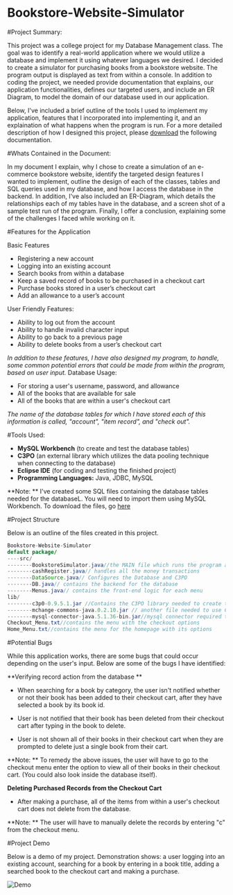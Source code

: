 # Bookstore-Website-Simulator


#Project Summary: 

This project was a college project for my Database Management class. The goal was to identify a real-world application where we would utilize a database and implement it using whatever languages we desired. I decided to create a simulator for purchasing books from a bookstore website. The program output is displayed as text from within a console.  In addition to coding the project, we needed provide documentation that explains, our application functionalities, defines our targeted users, and include an ER Diagram, to model the domain of our database used in our application. 


Below, I've included a brief outline of the tools I used to implement my application, features that I incorporated into implementing it, and an explaination of what happens when the program is run. For a more detailed description of how I designed this project, please [download](https://drive.google.com/open?id=0B_Mzb0tpEYLWRTNGWFNaR2R5TWc)  the following documentation. 



#Whats Contained in the Document:

In my document I explain, why I chose to create a simulation of an e-commerce bookstore website, identify the targeted design features I wanted to implement,  outline the design of each of the classes, tables and SQL queries used in my database, and how I access the database in the backend. In addition, I've also included an ER-Diagram, which details the relationships each of my tables have in the database, and a screen shot of a sample test run of the program. Finally, I offer a conclusion, explaining some of the challenges I faced while working on it.

#Features for the Application

Basic Features 

-	Registering a new account 
-	Logging into an existing account 
-	Search books from within a database
-	Keep a saved record of books to be purchased in a checkout cart
-	Purchase books stored in a user’s checkout cart 
-	Add an allowance to a user’s account

User Friendly Features:

-	Ability to log out from the account
-	Ability to handle invalid character input 
-	Ability to go back to a previous page  
-	Ability to delete books from a user’s checkout cart 

*In addition to these features, I have also designed my program, to handle, some common potential errors that could be made from within the program, based on user input.*
Database Usage: 

- For storing a user's username, password, and allowance
- All of the books that are available for sale
- All of the books that are within a user's checkout cart 

*The name of the database tables for which I have stored each of this information is called, "account", "item record", and "check out".* 

#Tools Used:

-	**MySQL Workbench** (to create and test the database tables)
-	**C3PO** (an external library which utilizes the data pooling technique when connecting to the database)
-	**Eclipse IDE** (for coding and testing the finished project)
-	**Programming Languages:** Java, JDBC, MySQL


**Note: ** I've created some SQL files containing the database tables needed for the databaseL. You will need to import them using MySQL Workbench. To download the files, go [here](https://drive.google.com/folderview?id=0B_Mzb0tpEYLWeGcyMHc3cFFlZ3M&usp=sharing)

#Project Structure

Below is an outline of the files created in this project.

```java
Bookstore-Website-Simulator
default package/
----src/
--------BookstoreSimulator.java//the MAIN file which runs the program and handles displaying the prompts for a user's login credentials
--------cashRegister.java// handles all the money transactions 
--------DataSource.java// Configures the Database and C3PO
--------DB.java// contains the backend for the database 
--------Menus.java// contains the front-end logic for each menu 
lib/
--------c3p0-0.9.5.1.jar //Contains the C3PO library needed to create the data pooling
--------mchange-commons-java.0.2.10.jar // another file needed to use C3PO
--------mysql-connector-java.5.1.36-bin.jar//mysql connector required to use MySQL
Checkout_Menu.txt//contains the menu with the checkout options
Home_Menu.txt//contains the menu for the homepage with its options

```

#Potential Bugs

While this application works, there are some bugs that could occur depending on the user's input. Below are some of the bugs I have identified:

**Verifying record action from the database **

- When searching for a book by category, the user isn't notified whether or not their book has been added to their checkout cart, after they have selected a book
by its book id.

- User is not notified that their book has been deleted from their checkout cart after typing in the book to delete. 

- User is not shown all of their books in their checkout cart when they are
prompted to delete just a single  book from their cart. 
 
 **Note: ** To remedy the above issues, the user will have to go to the checkout menu enter the option to view all of their books in their checkout cart. (You could also look inside the database itself). 
 
 **Deleting Purchased Records from the Checkout Cart**
 
 - After making a purchase, all of the items from within a user's checkout cart
 does not delete from the database.
 
 **Note: ** The user will have to manually delete the records by entering
"c" from the checkout menu. 
 
#Project Demo

Below is a demo of my project. Demonstration shows: a user logging into 
an existing account, searching for a book by entering in a book title, adding 
a searched book to the checkout cart and making a purchase. 

![Demo](https://media.giphy.com/media/l0NwynxaONw6paOly/giphy.gif)



